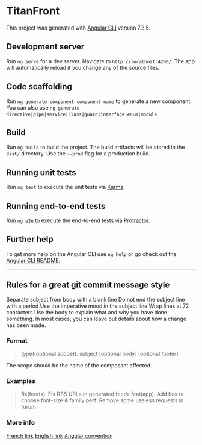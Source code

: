# TitanFront

This project was generated with [Angular CLI](https://github.com/angular/angular-cli) version 7.3.5.

## Development server

Run `ng serve` for a dev server. Navigate to `http://localhost:4200/`. The app will automatically reload if you change any of the source files.

## Code scaffolding

Run `ng generate component component-name` to generate a new component. You can also use `ng generate directive|pipe|service|class|guard|interface|enum|module`.

## Build

Run `ng build` to build the project. The build artifacts will be stored in the `dist/` directory. Use the `--prod` flag for a production build.

## Running unit tests

Run `ng test` to execute the unit tests via [Karma](https://karma-runner.github.io).

## Running end-to-end tests

Run `ng e2e` to execute the end-to-end tests via [Protractor](http://www.protractortest.org/).

## Further help

To get more help on the Angular CLI use `ng help` or go check out the [Angular CLI README](https://github.com/angular/angular-cli/blob/master/README.md).

---

## Rules for a great git commit message style

Separate subject from body with a blank line
Do not end the subject line with a period
Use the imperative mood in the subject line
Wrap lines at 72 characters
Use the body to explain what and why you have done something. In most cases, you can leave out details about how a change has been made.

### Format

> type([optional scope]): subject
> [optional body]
> [optional footer]

The scope should be the name of the composant affected.

### Examples

> fix(feeds): Fix RSS URLs in generated feeds
> feat(app): Add box to choose font-size & family
> perf: Remove some useless requests in forum

### More info

[French link](https://www.grafikart.fr/tutoriels/nommage-commit-1009)
[English link](https://www.conventionalcommits.org/en/v1.0.0-beta.2/)
[Angular convention](https://github.com/angular/angular/blob/master/CONTRIBUTING.md)